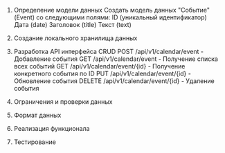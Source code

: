 1. Определение модели данных
  Создать модель данных "Событие" (Event) со следующими полями:
  ID (уникальный идентификатор)
  Дата (date)
  Заголовок (title)
  Текст (text)

2. Создание локального хранилища данных

3. Разработка API интерфейса CRUD
 POST /api/v1/calendar/event - Добавление события
 GET /api/v1/calendar/event - Получение списка всех событий
 GET /api/v1/calendar/event/{id} - Получение конкретного события по ID
 PUT /api/v1/calendar/event/{id} - Обновление события
 DELETE /api/v1/calendar/event/{id} - Удаление события

4. Ограничения и проверки данных

5. Формат данных

6. Реализация функционала

7. Тестирование
